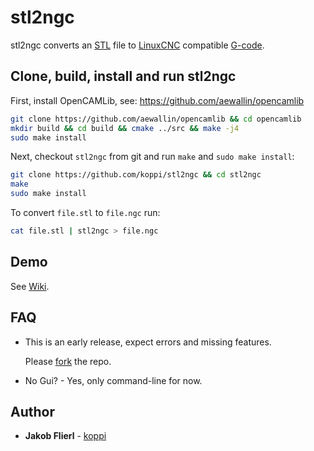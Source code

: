 # stl2ngc

stl2ngc converts an [STL](https://en.wikipedia.org/wiki/STL_(file_format)) file to [LinuxCNC](http://linuxcnc.org/) compatible [G-code](http://linuxcnc.org/docs/html/gcode.html).

## Clone, build, install and run stl2ngc

First, install OpenCAMLib, see: https://github.com/aewallin/opencamlib
```bash
git clone https://github.com/aewallin/opencamlib && cd opencamlib
mkdir build && cd build && cmake ../src && make -j4
sudo make install
```

Next, checkout ```stl2ngc``` from git and run ```make``` and ```sudo make install```:
```bash
git clone https://github.com/koppi/stl2ngc && cd stl2ngc
make
sudo make install
```

To convert ```file.stl``` to ```file.ngc``` run:
```bash
cat file.stl | stl2ngc > file.ngc
```

## Demo

See [Wiki](../../wiki/).

## FAQ

* This is an early release, expect errors and missing features.
  
  Please [fork](https://github.com/koppi/stl2ngc/network) the repo.

* No Gui? - Yes, only command-line for now.

## Author

* **Jakob Flierl** - [koppi](https://github.com/koppi)
